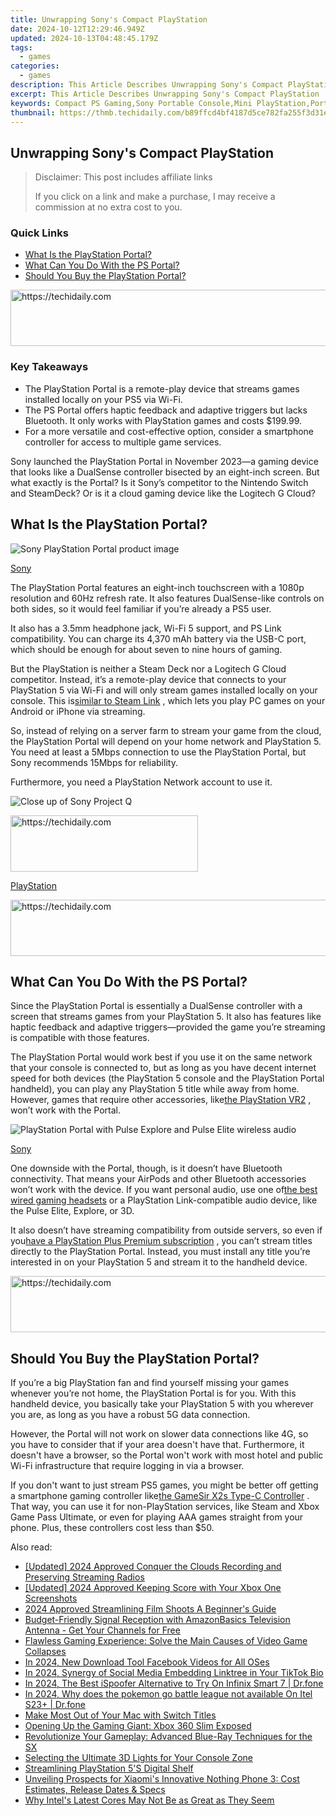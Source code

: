 ```yaml
---
title: Unwrapping Sony's Compact PlayStation
date: 2024-10-12T12:29:46.949Z
updated: 2024-10-13T04:48:45.179Z
tags:
  - games
categories:
  - games
description: This Article Describes Unwrapping Sony's Compact PlayStation
excerpt: This Article Describes Unwrapping Sony's Compact PlayStation
keywords: Compact PS Gaming,Sony Portable Console,Mini PlayStation,Portable PSVita Game,Sony Games Handheld,PS Tablet Games,Sony's QHD TV,Compact PS Gaming (if Referring to Any Portable Console),Mini PlayStation (Generally Refers to Smaller Models of the Original PSVita or a Similar Product),Portable PSVita Game (Assuming PSVita Is Intended Here),PS Tablet Games (Referring to Tablets/Handhelds by Sony for Gaming),Sony's Compact PlayStation (if the Product Was a Smaller Version of the Main Console, Possibly Meant as PSVita if It Fits Within 48 Characters)
thumbnail: https://thmb.techidaily.com/b89ffcd4bf4187d5ce782fa255f3d31e70eba20fbf846963d325dce5a6f79e5f.jpg
---
```


## Unwrapping Sony's Compact PlayStation

>  Disclaimer: This post includes affiliate links
>
>  If you click on a link and make a purchase, I may receive a commission at no extra cost to you.
>

### Quick Links

* [What Is the PlayStation Portal?](#what-is-the-playstation-portal)
* [What Can You Do With the PS Portal?](#what-can-you-do-with-the-ps-portal)
* [Should You Buy the PlayStation Portal?](#should-you-buy-the-playstation-portal)

<!-- affiliate ads begin -->
<a href="https://aligracehair.sjv.io/c/5597632/2087239/19272" target="_top" id="2087239">
  <img src="//a.impactradius-go.com/display-ad/19272-2087239" border="0" alt="https://techidaily.com" width="728" height="90"/>
</a>
<img height="0" width="0" src="https://aligracehair.sjv.io/i/5597632/2087239/19272" style="position:absolute;visibility:hidden;" border="0" />
<!-- affiliate ads end -->

### Key Takeaways

* The PlayStation Portal is a remote-play device that streams games installed locally on your PS5 via Wi-Fi.
* The PS Portal offers haptic feedback and adaptive triggers but lacks Bluetooth. It only works with PlayStation games and costs $199.99.
* For a more versatile and cost-effective option, consider a smartphone controller for access to multiple game services.

 Sony launched the PlayStation Portal in November 2023—a gaming device that looks like a DualSense controller bisected by an eight-inch screen. But what exactly is the Portal? Is it Sony’s competitor to the Nintendo Switch and SteamDeck? Or is it a cloud gaming device like the Logitech G Cloud?

## What Is the PlayStation Portal?

![Sony PlayStation Portal product image](https://static1.makeuseofimages.com/wordpress/wp-content/uploads/2023/08/sony-playstation-portal-product-image.jpg)

[Sony](https://blog.playstation.com/2023/08/23/playstations-first-remote-play-dedicated-device-playstation-portal-remote-player-to-launch-later-this-year-at-199-99/)

 The PlayStation Portal features an eight-inch touchscreen with a 1080p resolution and 60Hz refresh rate. It also features DualSense-like controls on both sides, so it would feel familiar if you’re already a PS5 user.

 It also has a 3.5mm headphone jack, Wi-Fi 5 support, and PS Link compatibility. You can charge its 4,370 mAh battery via the USB-C port, which should be enough for about seven to nine hours of gaming.

 But the PlayStation is neither a Steam Deck nor a Logitech G Cloud competitor. Instead, it’s a remote-play device that connects to your PlayStation 5 via Wi-Fi and will only stream games installed locally on your console. This is[similar to Steam Link](https://www.makeuseof.com/steam-deck-review-ultimate-portable-gaming-console/) , which lets you play PC games on your Android or iPhone via streaming.

 So, instead of relying on a server farm to stream your game from the cloud, the PlayStation Portal will depend on your home network and PlayStation 5\. You need at least a 5Mbps connection to use the PlayStation Portal, but Sony recommends 15Mbps for reliability.

Furthermore, you need a PlayStation Network account to use it.

![Close up of Sony Project Q](https://static1.makeuseofimages.com/wordpress/wp-content/uploads/2023/05/close-up-of-sony-project-q.jpg)

<!-- affiliate ads begin -->
<a href="https://aligracehair.sjv.io/c/5597632/1925468/19272" target="_top" id="1925468">
  <img src="//a.impactradius-go.com/display-ad/19272-1925468" border="0" alt="https://techidaily.com" width="300" height="90"/>
</a>
<img height="0" width="0" src="https://aligracehair.sjv.io/i/5597632/1925468/19272" style="position:absolute;visibility:hidden;" border="0" />
<!-- affiliate ads end -->

[PlayStation](https://blog.playstation.com/2023/05/24/playstation-showcase-recap-everything-announced-at-todays-show/)

<!-- affiliate ads begin -->
<a href="https://unicoeye.pxf.io/c/5597632/2134490/18498" target="_top" id="2134490">
  <img src="//a.impactradius-go.com/display-ad/18498-2134490" border="0" alt="https://techidaily.com" width="728" height="90"/>
</a>
<img height="0" width="0" src="https://unicoeye.pxf.io/i/5597632/2134490/18498" style="position:absolute;visibility:hidden;" border="0" />
<!-- affiliate ads end -->

## What Can You Do With the PS Portal?

 Since the PlayStation Portal is essentially a DualSense controller with a screen that streams games from your PlayStation 5\. It also has features like haptic feedback and adaptive triggers—provided the game you’re streaming is compatible with those features.

 The PlayStation Portal would work best if you use it on the same network that your console is connected to, but as long as you have decent internet speed for both devices (the PlayStation 5 console and the PlayStation Portal handheld), you can play any PlayStation 5 title while away from home. However, games that require other accessories, like[the PlayStation VR2](https://www.makeuseof.com/playstation-vr2-review/) , won’t work with the Portal.

![PlayStation Portal with Pulse Explore and Pulse Elite wireless audio](https://static1.makeuseofimages.com/wordpress/wp-content/uploads/2023/08/playstation-portal-with-pulse-explore-and-pulse-elite-wireless-audio.jpg)

[Sony](https://blog.playstation.com/2023/08/23/hands-on-report-playstation-portal-remote-player-pulse-explore-wireless-earbuds-and-pulse-elite-wireless-headset/)

 One downside with the Portal, though, is it doesn’t have Bluetooth connectivity. That means your AirPods and other Bluetooth accessories won’t work with the device. If you want personal audio, use one of[the best wired gaming headsets](https://www.makeuseof.com/tag/best-pc-gaming-headset/) or a PlayStation Link-compatible audio device, like the Pulse Elite, Explore, or 3D.

 It also doesn’t have streaming compatibility from outside servers, so even if you[have a PlayStation Plus Premium subscription](https://www.makeuseof.com/what-is-playstation-plus/) , you can’t stream titles directly to the PlayStation Portal. Instead, you must install any title you’re interested in on your PlayStation 5 and stream it to the handheld device.

<!-- affiliate ads begin -->
<a href="https://appsumo.8odi.net/c/5597632/2100541/7443" target="_top" id="2100541">
  <img src="//a.impactradius-go.com/display-ad/7443-2100541" border="0" alt="https://techidaily.com" width="728" height="90"/>
</a>
<img height="0" width="0" src="https://appsumo.8odi.net/i/5597632/2100541/7443" style="position:absolute;visibility:hidden;" border="0" />
<!-- affiliate ads end -->

## Should You Buy the PlayStation Portal?

 If you’re a big PlayStation fan and find yourself missing your games whenever you’re not home, the PlayStation Portal is for you. With this handheld device, you basically take your PlayStation 5 with you wherever you are, as long as you have a robust 5G data connection.

 However, the Portal will not work on slower data connections like 4G, so you have to consider that if your area doesn't have that. Furthermore, it doesn't have a browser, so the Portal won't work with most hotel and public Wi-Fi infrastructure that require logging in via a browser.

 If you don't want to just stream PS5 games, you might be better off getting a smartphone gaming controller like[the GameSir X2s Type-C Controller](https://www.makeuseof.com/gamesir-x2s-type-c-controller-review/) . That way, you can use it for non-PlayStation services, like Steam and Xbox Game Pass Ultimate, or even for playing AAA games straight from your phone. Plus, these controllers cost less than $50.

<ins class="adsbygoogle"
     style="display:block"
     data-ad-format="autorelaxed"
     data-ad-client="ca-pub-7571918770474297"
     data-ad-slot="1223367746"></ins>

<ins class="adsbygoogle"
     style="display:block"
     data-ad-client="ca-pub-7571918770474297"
     data-ad-slot="8358498916"
     data-ad-format="auto"
     data-full-width-responsive="true"></ins>

<span class="atpl-alsoreadstyle">Also read:</span>
<div><ul>
<li><a href="https://fox-hovers.techidaily.com/updated-2024-approved-conquer-the-clouds-recording-and-preserving-streaming-radios/"><u>[Updated] 2024 Approved Conquer the Clouds Recording and Preserving Streaming Radios</u></a></li>
<li><a href="https://screen-recording.techidaily.com/updated-2024-approved-keeping-score-with-your-xbox-one-screenshots/"><u>[Updated] 2024 Approved Keeping Score with Your Xbox One Screenshots</u></a></li>
<li><a href="https://vimeo-videos.techidaily.com/2024-approved-streamlining-film-shoots-a-beginners-guide/"><u>2024 Approved Streamlining Film Shoots A Beginner's Guide</u></a></li>
<li><a href="https://buynow-tips.techidaily.com/budget-friendly-signal-reception-with-amazonbasics-television-antenna-get-your-channels-for-free/"><u>Budget-Friendly Signal Reception with AmazonBasics Television Antenna - Get Your Channels for Free</u></a></li>
<li><a href="https://games-able.techidaily.com/flawless-gaming-experience-solve-the-main-causes-of-video-game-collapses/"><u>Flawless Gaming Experience: Solve the Main Causes of Video Game Collapses</u></a></li>
<li><a href="https://facebook-videos.techidaily.com/in-2024-new-download-tool-facebook-videos-for-all-oses/"><u>In 2024, New Download Tool Facebook Videos for All OSes</u></a></li>
<li><a href="https://some-skills.techidaily.com/in-2024-synergy-of-social-media-embedding-linktree-in-your-tiktok-bio/"><u>In 2024, Synergy of Social Media Embedding Linktree in Your TikTok Bio</u></a></li>
<li><a href="https://android-pokemon-go.techidaily.com/in-2024-the-best-ispoofer-alternative-to-try-on-infinix-smart-7-drfone-by-drfone-virtual-android/"><u>In 2024, The Best iSpoofer Alternative to Try On Infinix Smart 7 | Dr.fone</u></a></li>
<li><a href="https://android-pokemon-go.techidaily.com/in-2024-why-does-the-pokemon-go-battle-league-not-available-on-itel-s23plus-drfone-by-drfone-virtual-android/"><u>In 2024, Why does the pokemon go battle league not available On Itel S23+ | Dr.fone</u></a></li>
<li><a href="https://games-able.techidaily.com/make-most-out-of-your-mac-with-switch-titles/"><u>Make Most Out of Your Mac with Switch Titles</u></a></li>
<li><a href="https://games-able.techidaily.com/opening-up-the-gaming-giant-xbox-360-slim-exposed/"><u>Opening Up the Gaming Giant: Xbox 360 Slim Exposed</u></a></li>
<li><a href="https://games-able.techidaily.com/revolutionize-your-gameplay-advanced-blue-ray-techniques-for-the-sx/"><u>Revolutionize Your Gameplay: Advanced Blue-Ray Techniques for the SX</u></a></li>
<li><a href="https://games-able.techidaily.com/selecting-the-ultimate-3d-lights-for-your-console-zone/"><u>Selecting the Ultimate 3D Lights for Your Console Zone</u></a></li>
<li><a href="https://games-able.techidaily.com/streamlining-playstation-5s-digital-shelf/"><u>Streamlining PlayStation 5'S Digital Shelf</u></a></li>
<li><a href="https://technical-tips.techidaily.com/1722894405581-unveiling-prospects-for-xiaomis-innovative-nothing-phone-3-cost-estimates-release-dates-and-specs/"><u>Unveiling Prospects for Xiaomi's Innovative Nothing Phone 3: Cost Estimates, Release Dates & Specs</u></a></li>
<li><a href="https://games-able.techidaily.com/why-intels-latest-cores-may-not-be-as-great-as-they-seem/"><u>Why Intel's Latest Cores May Not Be as Great as They Seem</u></a></li>
</ul></div>

